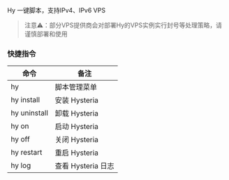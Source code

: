 Hy 一键脚本，支持IPv4、IPv6 VPS

> 注意⚠：部分VPS提供商会对部署Hy的VPS实例实行封号等处理策略，请谨慎部署和使用

### 快捷指令

|  命令   | 备注 |
|  ----  | ---- |
| hy | 脚本管理菜单 |
| hy install | 安装 Hysteria |
| hy uninstall | 卸载 Hysteria |
| hy on | 启动 Hysteria |
| hy off | 关闭 Hysteria |
| hy restart | 重启 Hysteria |
| hy log | 查看 Hysteria 日志 |

